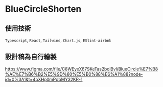 # BlueCircleShorten
## 使用技術
`Typescript`, `React`, `Tailwind`, `Chart.js`, `ESlint-airbnb` 
## 設計稿為自行繪製
https://www.figma.com/file/C8WEyeX67SKeTas2bolBvI/BlueCircle%E7%B8%AE%E7%B6%B2%E5%9D%80%E5%B0%88%E6%A1%88?node-id=0%3A1&t=4oXHp0mPdbMY32KR-1
